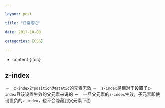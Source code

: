 ```yaml
---

layout: post

title: "日常笔记"

date: 2017-10-08

categories: [CSS]

---
```


* content
{:toc}

## z-index
－　``z-index``对``position``为``static``的元素无效
－　``z-index``是相对于设置了``z-index``且该设置生效的父元素来说的
－　一旦父元素的``z-index``生效，子元素即使设置负的``z-index``，也不会隐藏到父元素下面

